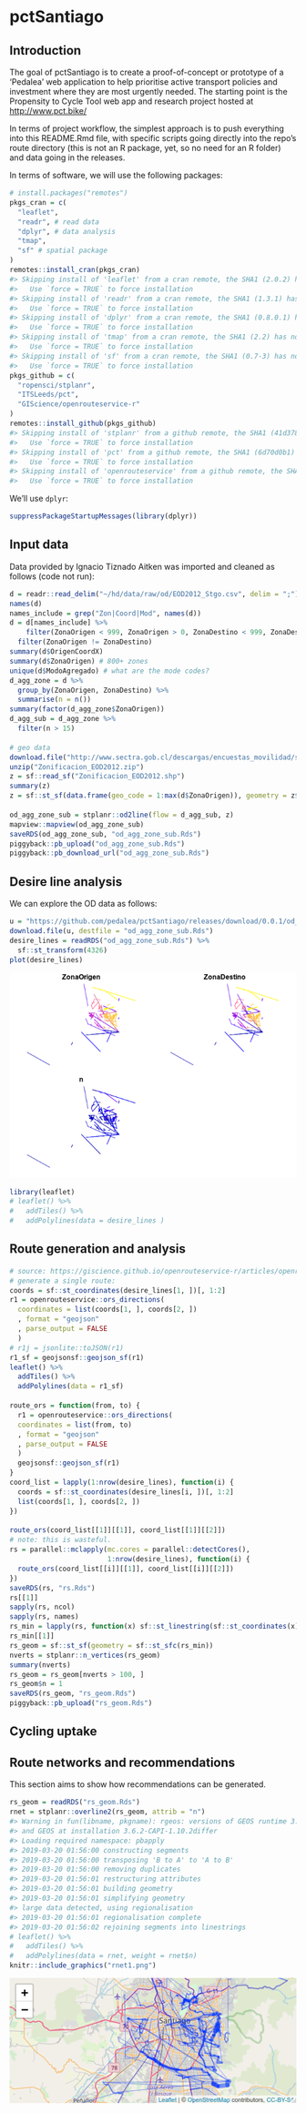 
<!-- README.md is generated from README.Rmd. Please edit that file -->

# pctSantiago

## Introduction

The goal of pctSantiago is to create a proof-of-concept or prototype of
a ‘Pedalea’ web application to help prioritise active transport policies
and investment where they are most urgently needed. The starting point
is the Propensity to Cycle Tool web app and research project hosted at
<http://www.pct.bike/>

In terms of project workflow, the simplest approach is to push
everything into this README.Rmd file, with specific scripts going
directly into the repo’s route directory (this is not an R package, yet,
so no need for an R folder) and data going in the releases.

In terms of software, we will use the following packages:

``` r
# install.packages("remotes")
pkgs_cran = c(
  "leaflet",
  "readr", # read data
  "dplyr", # data analysis
  "tmap",
  "sf" # spatial package
)
remotes::install_cran(pkgs_cran)
#> Skipping install of 'leaflet' from a cran remote, the SHA1 (2.0.2) has not changed since last install.
#>   Use `force = TRUE` to force installation
#> Skipping install of 'readr' from a cran remote, the SHA1 (1.3.1) has not changed since last install.
#>   Use `force = TRUE` to force installation
#> Skipping install of 'dplyr' from a cran remote, the SHA1 (0.8.0.1) has not changed since last install.
#>   Use `force = TRUE` to force installation
#> Skipping install of 'tmap' from a cran remote, the SHA1 (2.2) has not changed since last install.
#>   Use `force = TRUE` to force installation
#> Skipping install of 'sf' from a cran remote, the SHA1 (0.7-3) has not changed since last install.
#>   Use `force = TRUE` to force installation
pkgs_github = c(
  "ropensci/stplanr",
  "ITSLeeds/pct",
  "GIScience/openrouteservice-r"
)
remotes::install_github(pkgs_github)
#> Skipping install of 'stplanr' from a github remote, the SHA1 (41d378d5) has not changed since last install.
#>   Use `force = TRUE` to force installation
#> Skipping install of 'pct' from a github remote, the SHA1 (6d70d0b1) has not changed since last install.
#>   Use `force = TRUE` to force installation
#> Skipping install of 'openrouteservice' from a github remote, the SHA1 (87a03ddd) has not changed since last install.
#>   Use `force = TRUE` to force installation
```

We’ll use `dplyr`:

``` r
suppressPackageStartupMessages(library(dplyr))
```

## Input data

Data provided by Ignacio Tiznado Aitken was imported and cleaned as
follows (code not run):

``` r
d = readr::read_delim("~/hd/data/raw/od/EOD2012_Stgo.csv", delim = ";")
names(d) 
names_include = grep("Zon|Coord|Mod", names(d))
d = d[names_include] %>% 
    filter(ZonaOrigen < 999, ZonaOrigen > 0, ZonaDestino < 999, ZonaDestino > 0) %>%
  filter(ZonaOrigen != ZonaDestino)
summary(d$OrigenCoordX)
summary(d$ZonaOrigen) # 800+ zones
unique(d$ModoAgregado) # what are the mode codes?
d_agg_zone = d %>% 
  group_by(ZonaOrigen, ZonaDestino) %>% 
  summarise(n = n())
summary(factor(d_agg_zone$ZonaOrigen))
d_agg_sub = d_agg_zone %>% 
  filter(n > 15)

# geo data
download.file("http://www.sectra.gob.cl/descargas/encuestas_movilidad/santiago/Zonificacion_EOD2012.zip", "Zonificacion_EOD2012.zip")
unzip("Zonificacion_EOD2012.zip")
z = sf::read_sf("Zonificacion_EOD2012.shp")
summary(z)
z = sf::st_sf(data.frame(geo_code = 1:max(d$ZonaOrigen)), geometry = z$geometry)

od_agg_zone_sub = stplanr::od2line(flow = d_agg_sub, z)
mapview::mapview(od_agg_zone_sub)
saveRDS(od_agg_zone_sub, "od_agg_zone_sub.Rds")
piggyback::pb_upload("od_agg_zone_sub.Rds")
piggyback::pb_download_url("od_agg_zone_sub.Rds")
```

## Desire line analysis

We can explore the OD data as
follows:

``` r
u = "https://github.com/pedalea/pctSantiago/releases/download/0.0.1/od_agg_zone_sub.Rds"
download.file(u, destfile = "od_agg_zone_sub.Rds")
desire_lines = readRDS("od_agg_zone_sub.Rds") %>%
  sf::st_transform(4326)
plot(desire_lines)
```

![](README_files/figure-gfm/maps2-1.png)<!-- -->

``` r
library(leaflet)
# leaflet() %>% 
#   addTiles() %>% 
#   addPolylines(data = desire_lines )
```

## Route generation and analysis

``` r
# source: https://giscience.github.io/openrouteservice-r/articles/openrouteservice.html
# generate a single route:
coords = sf::st_coordinates(desire_lines[1, ])[, 1:2]
r1 = openrouteservice::ors_directions(
  coordinates = list(coords[1, ], coords[2, ])
  , format = "geojson"
  , parse_output = FALSE
  )
# r1j = jsonlite::toJSON(r1)
r1_sf = geojsonsf::geojson_sf(r1)
leaflet() %>% 
  addTiles() %>% 
  addPolylines(data = r1_sf)

route_ors = function(from, to) {
  r1 = openrouteservice::ors_directions(
  coordinates = list(from, to)
  , format = "geojson"
  , parse_output = FALSE
  )
  geojsonsf::geojson_sf(r1)
}
coord_list = lapply(1:nrow(desire_lines), function(i) {
  coords = sf::st_coordinates(desire_lines[i, ])[, 1:2]
  list(coords[1, ], coords[2, ])
})

route_ors(coord_list[[1]][[1]], coord_list[[1]][[2]])
# note: this is wasteful.
rs = parallel::mclapply(mc.cores = parallel::detectCores(), 
                        1:nrow(desire_lines), function(i) {
  route_ors(coord_list[[i]][[1]], coord_list[[i]][[2]])
})
saveRDS(rs, "rs.Rds")
rs[[1]]
sapply(rs, ncol)
sapply(rs, names)
rs_min = lapply(rs, function(x) sf::st_linestring(sf::st_coordinates(x)))
rs_min[[1]]
rs_geom = sf::st_sf(geometry = sf::st_sfc(rs_min))
nverts = stplanr::n_vertices(rs_geom)
summary(nverts)
rs_geom = rs_geom[nverts > 100, ]
rs_geom$n = 1
saveRDS(rs_geom, "rs_geom.Rds")
piggyback::pb_upload("rs_geom.Rds")
```

## Cycling uptake

## Route networks and recommendations

This section aims to show how recommendations can be generated.

``` r
rs_geom = readRDS("rs_geom.Rds")
rnet = stplanr::overline2(rs_geom, attrib = "n")
#> Warning in fun(libname, pkgname): rgeos: versions of GEOS runtime 3.7.0-CAPI-1.11.0
#> and GEOS at installation 3.6.2-CAPI-1.10.2differ
#> Loading required namespace: pbapply
#> 2019-03-20 01:56:00 constructing segments
#> 2019-03-20 01:56:00 transposing 'B to A' to 'A to B'
#> 2019-03-20 01:56:00 removing duplicates
#> 2019-03-20 01:56:01 restructuring attributes
#> 2019-03-20 01:56:01 building geometry
#> 2019-03-20 01:56:01 simplifying geometry
#> large data detected, using regionalisation
#> 2019-03-20 01:56:01 regionalisation complete
#> 2019-03-20 01:56:02 rejoining segments into linestrings
# leaflet() %>%
#   addTiles() %>%
#   addPolylines(data = rnet, weight = rnet$n)
knitr::include_graphics("rnet1.png")
```

![](rnet1.png)<!-- -->
